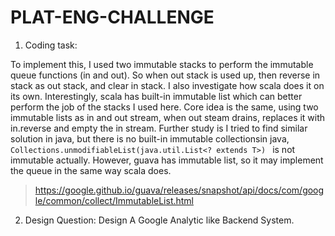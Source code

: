# PLAT-ENG-CHALLENGE
1. Coding task:

To implement this, I used two immutable stacks to perform the immutable queue functions (in and out). 
So when out stack is used up, then reverse in stack as out stack, and clear in stack.
I also investigate how scala does it on its own. Interestingly, scala has built-in immutable list which can better perform the job of the stacks I used here. Core idea is the same, using two immutable lists as in and out stream, when out steam drains, replaces it with in.reverse and empty the in stream. 
Further study is I tried to find similar solution in java, but there is no built-in immutable collectionsin java, ```Collections.unmodifiableList(java.util.List<? extends T>) ```  is not immutable actually. However, guava has immutable list, so it may implement the queue in the same way scala does.

> https://google.github.io/guava/releases/snapshot/api/docs/com/google/common/collect/ImmutableList.html



2. Design Question: Design A Google Analytic like Backend System.
   
